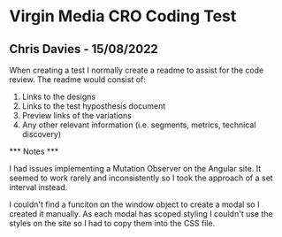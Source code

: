 # Virgin Media CRO Coding Test
## Chris Davies - 15/08/2022

When creating a test I normally create a readme to assist for the code review.
The readme would consist of:
1. Links to the designs
2. Links to the test hyposthesis document
3. Preview links of the variations 
4. Any other relevant information (i.e. segments, metrics, technical discovery)

*** Notes ***

I had issues implementing a Mutation Observer on the Angular site. 
It seemed to work rarely and inconsistently so I took the approach of a set interval instead. 

I couldn't find a funciton on the window object to create a modal so I created it manually.
As each modal has scoped styling I couldn't use the styles on the site so I had to copy them into the CSS file.